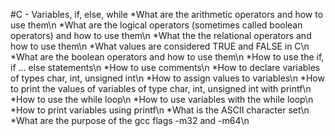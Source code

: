 #C - Variables, if, else, while
*What are the arithmetic operators and how to use them\n
*What are the logical operators (sometimes called boolean operators) and how to use them\n
*What the the relational operators and how to use them\n
*What values are considered TRUE and FALSE in C\n
*What are the boolean operators and how to use them\n
*How to use the if, if ... else statements\n
*How to use comments\n
*How to declare variables of types char, int, unsigned int\n
*How to assign values to variables\n
*How to print the values of variables of type char, int, unsigned int with printf\n
*How to use the while loop\n
*How to use variables with the while loop\n
*How to print variables using printf\n
*What is the ASCII character set\n
*What are the purpose of the gcc flags -m32 and -m64\n
